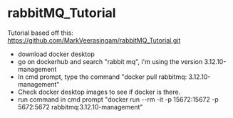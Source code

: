 # rabbitMQ_Tutorial
Tutorial based off this: https://github.com/MarkVeerasingam/rabbitMQ_Tutorial.git

- download docker desktop
- go on dockerhub and search "rabbit mq", i'm using the version 3.12.10-management
- In cmd prompt, type the command "docker pull rabbitmq: 3.12.10-management"
- Check docker desktop images to see if docker is there.
- run command in cmd prompt "docker run --rm -it -p 15672:15672 -p 5672:5672 rabbitmq:3.12.10-management"
